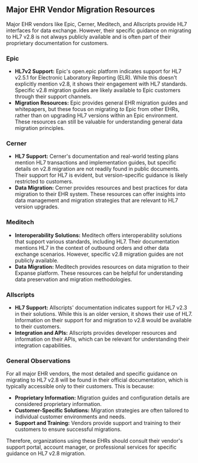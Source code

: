
## Major EHR Vendor Migration Resources

Major EHR vendors like Epic, Cerner, Meditech, and Allscripts provide HL7 interfaces for data exchange. However, their specific guidance on migrating to HL7 v2.8 is not always publicly available and is often part of their proprietary documentation for customers.

### Epic

*   **HL7v2 Support:** Epic's open.epic platform indicates support for HL7 v2.5.1 for Electronic Laboratory Reporting (ELR). While this doesn't explicitly mention v2.8, it shows their engagement with HL7 standards. Specific v2.8 migration guides are likely available to Epic customers through their support channels.
*   **Migration Resources:** Epic provides general EHR migration guides and whitepapers, but these focus on migrating *to* Epic from other EHRs, rather than on upgrading HL7 versions within an Epic environment. These resources can still be valuable for understanding general data migration principles.

### Cerner

*   **HL7 Support:** Cerner's documentation and real-world testing plans mention HL7 transactions and implementation guides, but specific details on v2.8 migration are not readily found in public documents. Their support for HL7 is evident, but version-specific guidance is likely restricted to customers.
*   **Data Migration:** Cerner provides resources and best practices for data migration to their EHR system. These resources can offer insights into data management and migration strategies that are relevant to HL7 version upgrades.

### Meditech

*   **Interoperability Solutions:** Meditech offers interoperability solutions that support various standards, including HL7. Their documentation mentions HL7 in the context of outbound orders and other data exchange scenarios. However, specific v2.8 migration guides are not publicly available.
*   **Data Migration:** Meditech provides resources on data migration to their Expanse platform. These resources can be helpful for understanding data preservation and migration methodologies.

### Allscripts

*   **HL7 Support:** Allscripts' documentation indicates support for HL7 v2.3 in their solutions. While this is an older version, it shows their use of HL7. Information on their support for and migration to v2.8 would be available to their customers.
*   **Integration and APIs:** Allscripts provides developer resources and information on their APIs, which can be relevant for understanding their integration capabilities.

### General Observations

For all major EHR vendors, the most detailed and specific guidance on migrating to HL7 v2.8 will be found in their official documentation, which is typically accessible only to their customers. This is because:

*   **Proprietary Information:** Migration guides and configuration details are considered proprietary information.
*   **Customer-Specific Solutions:** Migration strategies are often tailored to individual customer environments and needs.
*   **Support and Training:** Vendors provide support and training to their customers to ensure successful migrations.

Therefore, organizations using these EHRs should consult their vendor's support portal, account manager, or professional services for specific guidance on HL7 v2.8 migration.


